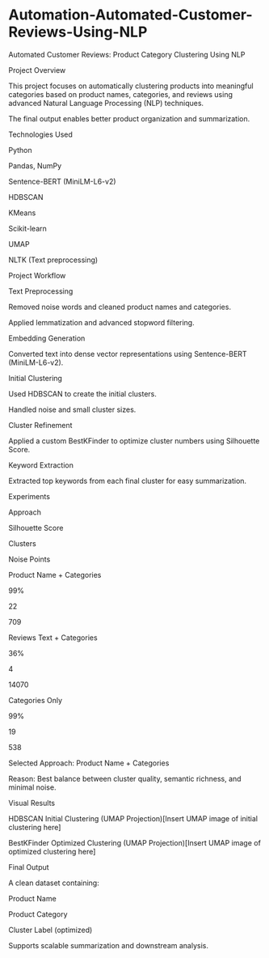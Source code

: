 # Automation-Automated-Customer-Reviews-Using-NLP
Automated Customer Reviews: Product Category Clustering Using NLP

Project Overview

This project focuses on automatically clustering products into meaningful categories based on product names, categories, and reviews using advanced Natural Language Processing (NLP) techniques.

The final output enables better product organization and summarization.

Technologies Used

Python

Pandas, NumPy

Sentence-BERT (MiniLM-L6-v2)

HDBSCAN

KMeans

Scikit-learn

UMAP

NLTK (Text preprocessing)

Project Workflow

Text Preprocessing

Removed noise words and cleaned product names and categories.

Applied lemmatization and advanced stopword filtering.

Embedding Generation

Converted text into dense vector representations using Sentence-BERT (MiniLM-L6-v2).

Initial Clustering

Used HDBSCAN to create the initial clusters.

Handled noise and small cluster sizes.

Cluster Refinement

Applied a custom BestKFinder to optimize cluster numbers using Silhouette Score.

Keyword Extraction

Extracted top keywords from each final cluster for easy summarization.

Experiments

Approach

Silhouette Score

Clusters

Noise Points

Product Name + Categories

99%

22

709

Reviews Text + Categories

36%

4

14070

Categories Only

99%

19

538

Selected Approach: Product Name + Categories

Reason: Best balance between cluster quality, semantic richness, and minimal noise.

Visual Results

HDBSCAN Initial Clustering (UMAP Projection)[Insert UMAP image of initial clustering here]

BestKFinder Optimized Clustering (UMAP Projection)[Insert UMAP image of optimized clustering here]

Final Output

A clean dataset containing:

Product Name

Product Category

Cluster Label (optimized)

Supports scalable summarization and downstream analysis.
